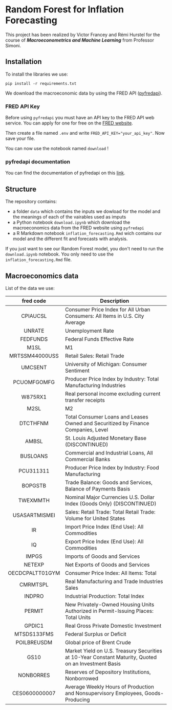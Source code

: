 # Random Forest for Inflation Forecasting

This project has been realized by Victor Francey and Rémi Hurstel for the course of ***Macroeconometrics and Machine Learning*** from Professor Simoni.

## Installation

To install the libraries we use:

```
pip install -r requirements.txt
```

We download the macroeconomic data by using the FRED API ([pyfredapi](https://github.com/gw-moore/pyfredapi)).

### FRED API Key

Before using `pyfredapi` you must have an API key to the FRED API web service. You can apply for one for free on the [FRED website](https://fred.stlouisfed.org/docs/api/api_key.html).

Then create a file named `.env` and write `FRED_API_KEY="your_api_key"`. Now save your file.

You can now use the notebook named `download` !

### pyfredapi documentation

You can find the documentation of pyfredapi on this [link](https://pyfredapi.readthedocs.io/en/latest/).

## Structure

The repository contains:

* a folder `data` which contains the inputs we dowload for the model and the meanings of each of the vairables used as imputs
* a Python notebook `download.ipynb` which download the macroeconomics data from the FRED website using `pyfredapi`
* a R Markdown notebook `inflation_forecasting.Rmd` wich contains our model and the different fit and forecasts with analysis.

If you just want to see our Random Forest model, you don't need to run the `download.ipynb` notebook. You only need to use the `inflation_forecasting.Rmd` file.

## Macroeconomics data

List of the data we use:

|    fred code    | Description                                                                                           |
| :-------------: | ----------------------------------------------------------------------------------------------------- |
|    CPIAUCSL    | Consumer Price Index for All Urban Consumers: All Items in U.S. City Average                          |
|     UNRATE     | Unemployment Rate                                                                                     |
|    FEDFUNDS    | Federal Funds Effective Rate                                                                         |
|      M1SL      | M1                                                                                                    |
| MRTSSM44000USS | Retail Sales: Retail Trade                                                                           |
|     UMCSENT     | University of Michigan: Consumer Sentiment                                                           |
|   PCUOMFGOMFG   | Producer Price Index by Industry: Total Manufacturing Industries                                     |
|     W875RX1     | Real personal income excluding current transfer receipts                                             |
|      M2SL      | M2                                                                                                    |
|    DTCTHFNM    | Total Consumer Loans and Leases Owned and Securitized by Finance Companies, Level                    |
|      AMBSL      | St. Louis Adjusted Monetary Base (DISCONTINUED)                                                      |
|    BUSLOANS    | Commercial and Industrial Loans, All Commercial Banks                                                |
|    PCU311311    | Producer Price Index by Industry: Food Manufacturing                                                 |
|     BOPGSTB     | Trade Balance: Goods and Services, Balance of Payments Basis                                         |
|    TWEXMMTH    | Nominal Major Currencies U.S. Dollar Index (Goods Only) (DISCONTINUED)                               |
|  USASARTMISMEI  | Sales: Retail Trade: Total Retail Trade: Volume for United States                                    |
|       IR       | Import Price Index (End Use): All Commodities                                                        |
|       IQ       | Export Price Index (End Use): All Commodities                                                        |
|      IMPGS      | Imports of Goods and Services                                                                         |
|     NETEXP     | Net Exports of Goods and Services                                                                     |
| OECDCPALTT01GYM | Consumer Price Index: All Items: Total                                                                |
|    CMRMTSPL    | Real Manufacturing and Trade Industries Sales                                                         |
|     INDPRO     | Industrial Production: Total Index                                                                    |
|     PERMIT     | New Privately-Owned Housing Units Authorized in Permit-Issuing Places: Total Units                   |
|     GPDIC1     | Real Gross Private Domestic Investment                                                                |
|   MTSDS133FMS   | Federal Surplus or Deficit                                                                            |
|   POILBREUSDM   | Global price of Brent Crude                                                                           |
|      GS10      | Market Yield on U.S. Treasury Securities at 10-Year Constant Maturity, Quoted on an Investment Basis |
|    NONBORRES    | Reserves of Depository Institutions, Nonborrowed                                                      |
|  CES0600000007  | Average Weekly Hours of Production and Nonsupervisory Employees, Goods-Producing                     |
